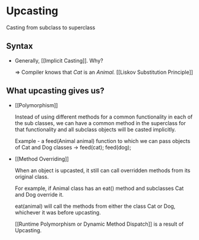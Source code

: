 # Upcasting

Casting from subclass to superclass

## Syntax

- Generally, [[Implicit Casting]]. Why?
  
  => Compiler knows that *Cat* is an *Animal.* [[Liskov Substitution Principle]]

## What upcasting gives us?

- [[Polymorphism]]

    Instead of using different methods for a common functionality in each of the sub classes, we can have a common method in the superclass for that functionality and all subclass objects will be casted implicitly.

    Example - a feed(Animal animal) function to which we can pass objects of Cat and Dog classes → feed(cat); feed(dog);

- [[Method Overriding]]

    When an object is upcasted, it still can call overridden methods from its original class.

    For example, if Animal class has an eat() method and subclasses Cat and Dog override it.

    eat(animal) will call the methods from either the class Cat or Dog, whichever it was before upcasting.

    [[Runtime Polymorphism or Dynamic Method Dispatch]] is a result of Upcasting.
